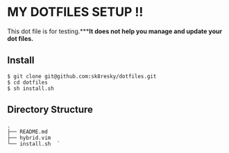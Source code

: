 # MY DOTFILES SETUP !!

This dot file is for testing.*****It does not help you manage and update your dot files.**

## Install

    $ git clone git@github.com:sk8resky/dotfiles.git  
    $ cd dotfiles  
    $ sh install.sh  

## Directory Structure

    .  
    ├── README.md  
    ├── hybrid.vim  
    └── install.sh  `

